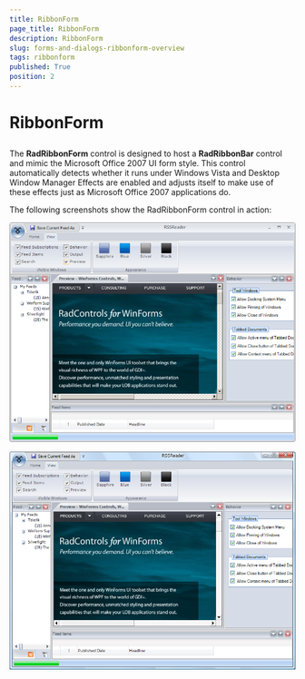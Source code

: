 ```yaml
---
title: RibbonForm
page_title: RibbonForm
description: RibbonForm
slug: forms-and-dialogs-ribbonform-overview
tags: ribbonform
published: True
position: 2
---
```


# RibbonForm



## 

The __RadRibbonForm__ control is designed to host a __RadRibbonBar__ control and mimic the Microsoft Office 2007 UI form style. This control automatically detects whether it runs under Windows Vista and Desktop Window Manager Effects are enabled and adjusts itself to make use of these effects just as Microsoft Office 2007 applications do.

The following screenshots show the RadRibbonForm control in action:

![forms-and-dialogs-ribbonform-overview 001](images/forms-and-dialogs-ribbonform-overview001.png)



![forms-and-dialogs-ribbonform-overview 002](images/forms-and-dialogs-ribbonform-overview002.png)
